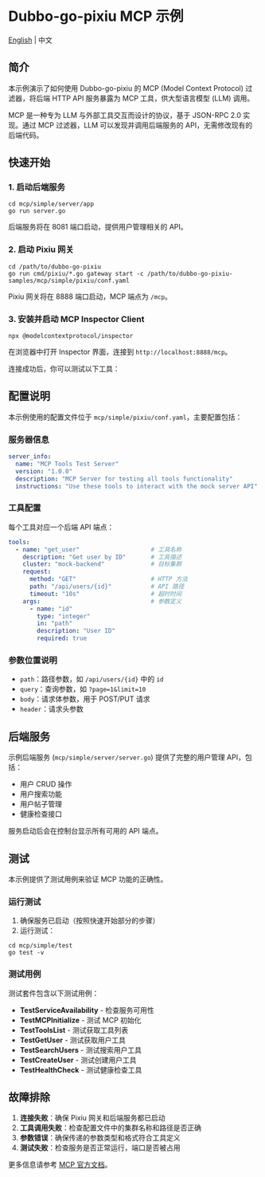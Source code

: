 # Dubbo-go-pixiu MCP 示例

[English](./README.md) | 中文

## 简介

本示例演示了如何使用 Dubbo-go-pixiu 的 MCP (Model Context Protocol) 过滤器，将后端 HTTP API 服务暴露为 MCP 工具，供大型语言模型 (LLM) 调用。

MCP 是一种专为 LLM 与外部工具交互而设计的协议，基于 JSON-RPC 2.0 实现。通过 MCP 过滤器，LLM 可以发现并调用后端服务的 API，无需修改现有的后端代码。

## 快速开始

### 1. 启动后端服务

```shell
cd mcp/simple/server/app
go run server.go
```

后端服务将在 8081 端口启动，提供用户管理相关的 API。

### 2. 启动 Pixiu 网关

```shell
cd /path/to/dubbo-go-pixiu
go run cmd/pixiu/*.go gateway start -c /path/to/dubbo-go-pixiu-samples/mcp/simple/pixiu/conf.yaml
```

Pixiu 网关将在 8888 端口启动，MCP 端点为 `/mcp`。

### 3. 安装并启动 MCP Inspector Client

```shell
npx @modelcontextprotocol/inspector
```

在浏览器中打开 Inspector 界面，连接到 `http://localhost:8888/mcp`。

连接成功后，你可以测试以下工具：

## 配置说明

本示例使用的配置文件位于 `mcp/simple/pixiu/conf.yaml`，主要配置包括：

### 服务器信息

```yaml
server_info:
  name: "MCP Tools Test Server"
  version: "1.0.0"
  description: "MCP Server for testing all tools functionality"
  instructions: "Use these tools to interact with the mock server API"
```

### 工具配置

每个工具对应一个后端 API 端点：

```yaml
tools:
  - name: "get_user"                    # 工具名称
    description: "Get user by ID"       # 工具描述
    cluster: "mock-backend"             # 目标集群
    request:
      method: "GET"                     # HTTP 方法
      path: "/api/users/{id}"           # API 路径
      timeout: "10s"                    # 超时时间
    args:                               # 参数定义
      - name: "id"
        type: "integer"
        in: "path"
        description: "User ID"
        required: true
```

### 参数位置说明

- `path`：路径参数，如 `/api/users/{id}` 中的 `id`
- `query`：查询参数，如 `?page=1&limit=10`
- `body`：请求体参数，用于 POST/PUT 请求
- `header`：请求头参数

## 后端服务

示例后端服务 (`mcp/simple/server/server.go`) 提供了完整的用户管理 API，包括：

- 用户 CRUD 操作
- 用户搜索功能
- 用户帖子管理
- 健康检查接口

服务启动后会在控制台显示所有可用的 API 端点。

## 测试

本示例提供了测试用例来验证 MCP 功能的正确性。

### 运行测试

1. 确保服务已启动（按照快速开始部分的步骤）
2. 运行测试：

```shell
cd mcp/simple/test
go test -v
```

### 测试用例

测试套件包含以下测试用例：

- **TestServiceAvailability** - 检查服务可用性
- **TestMCPInitialize** - 测试 MCP 初始化
- **TestToolsList** - 测试获取工具列表
- **TestGetUser** - 测试获取用户工具
- **TestSearchUsers** - 测试搜索用户工具
- **TestCreateUser** - 测试创建用户工具
- **TestHealthCheck** - 测试健康检查工具

## 故障排除

1. **连接失败**：确保 Pixiu 网关和后端服务都已启动
2. **工具调用失败**：检查配置文件中的集群名称和路径是否正确
3. **参数错误**：确保传递的参数类型和格式符合工具定义
4. **测试失败**：检查服务是否正常运行，端口是否被占用

更多信息请参考 [MCP 官方文档](https://github.com/modelcontextprotocol/specification)。

